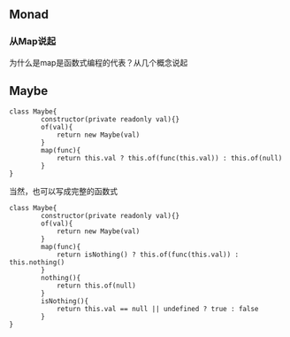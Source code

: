 ## Monad



### 从Map说起

为什么是map是函数式编程的代表？从几个概念说起

#### 



## Maybe

```
class Maybe{
		constructor(private readonly val){}
		of(val){
			return new Maybe(val)
		}
		map(func){
			return this.val ? this.of(func(this.val)) : this.of(null)
		}
}
```

当然，也可以写成完整的函数式

```
class Maybe{
		constructor(private readonly val){}
		of(val){
			return new Maybe(val)
		}
		map(func){
			return isNothing() ? this.of(func(this.val)) : this.nothing()
		}
		nothing(){
			return this.of(null)
		}
		isNothing(){
			return this.val == null || undefined ? true : false
		}
}
```


